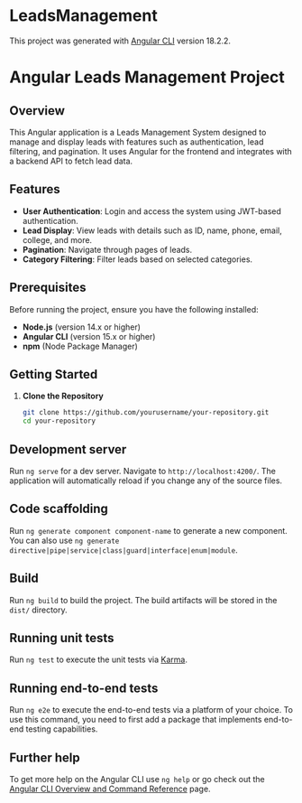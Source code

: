 # LeadsManagement

This project was generated with [Angular CLI](https://github.com/angular/angular-cli) version 18.2.2.
# Angular Leads Management Project

## Overview

This Angular application is a Leads Management System designed to manage and display leads with features such as authentication, lead filtering, and pagination. It uses Angular for the frontend and integrates with a backend API to fetch lead data.

## Features

- **User Authentication**: Login and access the system using JWT-based authentication.
- **Lead Display**: View leads with details such as ID, name, phone, email, college, and more.
- **Pagination**: Navigate through pages of leads.
- **Category Filtering**: Filter leads based on selected categories.

## Prerequisites

Before running the project, ensure you have the following installed:

- **Node.js** (version 14.x or higher)
- **Angular CLI** (version 15.x or higher)
- **npm** (Node Package Manager)

## Getting Started

1. **Clone the Repository**

   ```bash
   git clone https://github.com/yourusername/your-repository.git
   cd your-repository


## Development server

Run `ng serve` for a dev server. Navigate to `http://localhost:4200/`. The application will automatically reload if you change any of the source files.

## Code scaffolding

Run `ng generate component component-name` to generate a new component. You can also use `ng generate directive|pipe|service|class|guard|interface|enum|module`.

## Build

Run `ng build` to build the project. The build artifacts will be stored in the `dist/` directory.

## Running unit tests

Run `ng test` to execute the unit tests via [Karma](https://karma-runner.github.io).

## Running end-to-end tests

Run `ng e2e` to execute the end-to-end tests via a platform of your choice. To use this command, you need to first add a package that implements end-to-end testing capabilities.

## Further help

To get more help on the Angular CLI use `ng help` or go check out the [Angular CLI Overview and Command Reference](https://angular.dev/tools/cli) page.
